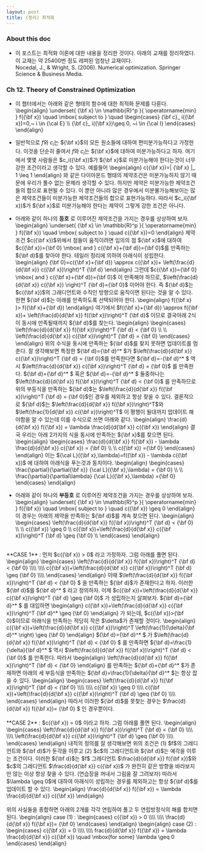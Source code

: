 ```yaml
--- 
layout: post 
title: (정리) 최적화 
---
```


### About this doc

- 이 포스트는 최적화 이론에 대한 내용을 정리한 것이다. 아래의 교재를 정리하였다. 이 교재는 약 25400번 정도 레퍼된 엄청난 교재이다. <br/>
Nocedal, J., \& Wright, S. (2006). Numerical optimization. Springer Science & Business Media.

### Ch 12. Theory of Constrained Optimization

- 이 챕터에서는 아래와 같은 형태의 함수에 대한 최적화 문제를 다룬다.
\begin{align}
\underset{ {\bf x} \in \mathbb{R}^p }{ \operatorname{min} } f({\bf x}) \quad \mbox{ subject to } \quad
\begin{cases} {\bf c}_ i({\bf x})=0,~ i \in {\cal E} \\\\ 
{\bf c}_ i({\bf x})\geq 0, ~i \in {\cal I} 
\end{cases}
\end{align}

- 일반적으로 $f$와 $c_i$는 ${\bf x}$의 모든 원소들에 대하여 편미분가능하다고 가정한다. 이것을 단순히 줄여서 $f$와 $c_i$는 ${\bf x}$에 대하여 미분가능하다고 하자. 여기에서 몇몇 사람들은 $c_i({\bf x})$가 ${\bf x}$로 미분가능해야 한다는것이 너무 강한 조건이라고 생각할 수 있다. 예를들어 
\begin{align}
c({\bf x})=\| {\bf x} \|_ 1 \leq 1
\end{align}
와 같은 다이아몬드 형태의 제약조건은 미분가능하지 않기 때문에 우리가 풀수 없는 문제라 생각할 수 있다. 하지만  제약은 미분가능한 제약조건들의 합으로 표현될 수 있다. 이 뿐만 아니라 많은 경우에서 미분불가능해보이는 많은 제약조건들이 미분가능한 제약조건들의 합으로 표현가능하다. 따라서 $c_i({\bf x})$가 ${\bf x}$로 미분가능해야 한다는 제약이 그렇게 강한 조건은 아니다. 

- 아래와 같이 하나의 **등호** 로 이루어진 제약조건을 가지는 경우를 상상하여 보자. 
\begin{align}
\underset{ {\bf x} \in \mathbb{R}^p }{ \operatorname{min} } f({\bf x}) \quad \mbox{ subject to } \quad c({\bf x})=0
\end{align}
제약조건 $c({\bf x})$위에서 점들이 움직이려면 임의의 점 ${\bf x}$에 대하여 $c({\bf x})={\bf 0} \mbox{ and } c({\bf x}+{\bf d})={\bf 0}$를 만족하는 ${\bf d}$를 찾아야 한다. 테일러 정리에 의하여 아래식이 성립한다. 
\begin{align}
{\bf 0}=c({\bf x}+{\bf d}) \approx c({\bf x})+ \left(\frac{d}{d{\bf x}} c({\bf x})\right)^T {\bf d}
\end{align}
그런데 $c({\bf x})={\bf 0} \mbox{ and } c({\bf x}+{\bf d})={\bf 0}$ 이 만족해야 하므로, $\left(\frac{d}{d{\bf x}} c({\bf x}) \right)^T {\bf d}={\bf 0}$ 이어야 한다. 즉 ${\bf d}$는 $c({\bf x})$의 그래디언트와 수직인 방향으로 움직이면 된다는 것을 알 수 있다. 한편 ${\bf d}$는 아래를 만족하도록 선택되어야 한다. 
\begin{align}
f({\bf x} )> f({\bf x}+{\bf d})
\end{align}
여기에서 $f({\bf x}+{\bf d}) \approx f({\bf x})+ \left(\frac{d}{d{\bf x}} f({\bf x})\right)^T {\bf d}$ 이므로 결국아래 2식이 동시에 만족될때까지 ${\bf d}$를 찾는다. 
\begin{align}
\begin{cases}
\left(\frac{d}{d{\bf x}} f({\bf x})\right)^T {\bf d} < {\bf 0} \\\\ \\\\
\left(\frac{d}{d{\bf x}} c({\bf x})\right)^T {\bf d} = {\bf 0} 
\end{cases}
\end{align}
위의 수식을 동시에 만족하는 ${\bf d}$를 찾지 못하면 업데이트를 멈춘다. 잘 생각해보면 특정한 ${\bf d}={\bf d}^* $가 $\left(\frac{d}{d{\bf x}} c({\bf x})\right)^T {\bf d} = {\bf 0}$를 만족한다면 ${\bf d}=-{\bf d}^* $ 역시 $\left(\frac{d}{d{\bf x}} c({\bf x})\right)^T {\bf d} = {\bf 0}$ 를 만족한다. ${\bf d}={\bf d}^* $ 혹은 ${\bf d}=-{\bf d}^* $ 둘중하나는 $\left(\frac{d}{d{\bf x}} f({\bf x})\right)^T {\bf d} < {\bf 0}$ 를 만족하므로 위의 부등식을 만족하는 ${\bf d}$는 $\left(\frac{d}{d{\bf x}} f({\bf x})\right)^T {\bf d} = {\bf 0}$인 경우를 제외하고 항상 찾을 수 있다. 결론적으로 ${\bf d}$는 $\left(\frac{d}{d{\bf x}} f({\bf x})\right)^T$와 $\left(\frac{1}{d{\bf x}} c({\bf x})\right)^T$ 이 평행이 될대까지 업데이트 해야함을 알 수 있는데 이를 수식으로 쓰면 아래와 같다. 
\begin{align}
\frac{d}{d{\bf x}} f({\bf x}) = \lambda \frac{d}{d{\bf x}} c({\bf x})
\end{align}
결국 우리는 아래 2가지의 식을 동시에 만족하는 ${\bf x}$를 찾으면 된다. 
\begin{align}
\begin{cases}
\frac{d}{d{\bf x}} f({\bf x}) - \lambda \frac{d}{d{\bf x}} c({\bf x}) = {\bf 0} \\\\ \\\\
c({\bf x}) ={\bf 0}
\end{cases}
\end{align}
이는 ${\cal L}({\bf x},\lambda)=f({\bf x}) - \lambda  c({\bf x})$ 에 대하여 아래식을 푸는것과 동치이다. 
\begin{align}
\begin{cases}
\frac{\partial}{\partial{\bf x}} {\cal L}({\bf x},\lambda) = {\bf 0} \\\\ \\\\
\frac{\partial}{\partial\lambda} {\cal L}({\bf x},\lambda) ={\bf 0}
\end{cases}
\end{align}

- 아래와 같이 하나의 **부등호** 로 이루어진 제약조건을 가지는 경우를 상상하여 보자. 
\begin{align}
\underset{ {\bf x} \in \mathbb{R}^p }{ \operatorname{min} } f({\bf x}) \quad \mbox{ subject to } \quad c({\bf x}) \geq 0
\end{align}
이 경우는 아래의 제약을 만족하는 ${\bf d}$를 계속 찾으면 된다. 
\begin{align}
\begin{cases}
\left(\frac{d}{d{\bf x}} f({\bf x})\right)^T {\bf d} < {\bf 0} \\\\ \\\\
c({\bf x}) \geq 0 \\\\ 
c({\bf x})+\left(\frac{d}{d{\bf x}} c({\bf x})\right)^T {\bf d} \geq {\bf 0} \\\\ 
\end{cases}
\end{align}
<br/>
**CASE 1** : 먼저 $c({\bf x}) > 0$ 라고 가정하자. 그럼 아래를 풀면 된다. 
\begin{align}
\begin{cases}
\left(\frac{d}{d{\bf x}} f({\bf x})\right)^T {\bf d} < {\bf 0} \\\\ \\\\
c({\bf x})+\left(\frac{d}{d{\bf x}} c({\bf x})\right)^T {\bf d} \geq {\bf 0} \\\\ 
\end{cases}
\end{align}
이때 $\left(\frac{d}{d{\bf x}} f({\bf x})\right)^T {\bf d} < {\bf 0} $ 을 만족하는 ${\bf d}$가 존재한다고 하자. 이러한 ${\bf d}$를 ${\bf d}^* $ 라고 정의하자. 이제 $c({\bf x})+\left(\frac{d}{d{\bf x}} c({\bf x})\right)^T {\bf d} \geq {\bf 0}$ 가 성립하는지 살펴보자. ${\bf d}={\bf d}^* $ 를 대입하면 
\begin{align}
c({\bf x})+\left(\frac{d}{d{\bf x}} c({\bf x})\right)^T {\bf d}^* \geq {\bf 0}
\end{align}
가 되는데, $c({\bf x})>{\bf 0}$이므로 아래식을 만족하는 적당히 작은 $\delta$가 존재할 것이다. 
\begin{align}
c({\bf x})+\left(\frac{d}{d{\bf x}} c({\bf x})\right)^T \left(\frac{1}{\delta}{\bf d}^* \right)   \geq {\bf 0}
\end{align}
${\bf d}={\bf d}^* $ 가 $\left(\frac{d}{d{\bf x}} f({\bf x})\right)^T {\bf d} < {\bf 0} $ 를 만족하면 ${\bf d}=\frac{1}{\delta}{\bf d}^* $ 역시 $\left(\frac{d}{d{\bf x}} f({\bf x})\right)^T {\bf d} < {\bf 0}$ 를 만족한다. 따라서 
\begin{align}
\left(\frac{d}{d{\bf x}} f({\bf x})\right)^T {\bf d} < {\bf 0}
\end{align}
를 만족하는 ${\bf d}={\bf d}^* $가 존재하면 아래의 세 부등식을 만족하는 ${\bf d}=\frac{1}{\delta}{\bf d}^* $는 항상 잡을 수 있다. 
\begin{align}
\begin{cases}
\left(\frac{d}{d{\bf x}} f({\bf x})\right)^T {\bf d} < {\bf 0} \\\\ \\\\
c({\bf x}) \geq 0 \\\\ 
c({\bf x})+\left(\frac{d}{d{\bf x}} c({\bf x})\right)^T {\bf d} \geq {\bf 0} \\\\ 
\end{cases}
\end{align}
따라서 이러한 ${\bf d}$를 못찾는 경우는 $\frac{d}{d{\bf x}} f({\bf x})= {\bf 0} $ 인 경우뿐이다. 
<br/><br/>
**CASE 2** : $c({\bf x}) = 0$ 이라고 하자. 그럼 아래를 풀면 된다. 
\begin{align}
\begin{cases}
\left(\frac{d}{d{\bf x}} f({\bf x})\right)^T {\bf d} < {\bf 0} \\\\ \\\\
\left(\frac{d}{d{\bf x}} c({\bf x})\right)^T {\bf d} \geq {\bf 0} \\\\ 
\end{cases}
\end{align}
내적의 정의를 잘 생각해보면 위의 조건은 (1) $f$의 그레디언트와 ${\bf d}$가 둔각을 이루고 (2) $c$의 그레디언트와 ${\bf d}$는 예각을 이루는 조건이다. 이러한 ${\bf d}$는 $f$ 그레디언트 $\frac{d}{d{\bf x}} f({\bf x})$와 $c$의 그레디언트 $\frac{d}{d{\bf x}} c({\bf x})$ 가 완전히 같은 방향을 바라보지만 않는 이상 항상 찾을 수 있다. (연습장을 꺼내서 그림을 잘 그려보자) 따라서 $\lambda \geq 0$에 대하여 아래식이 성립하는 경우를 제외하고는 항상 ${\bf d}$를 업데이트 할 수 있다. 
\begin{align}
\frac{d}{d{\bf x}} f({\bf x}) = \lambda \frac{d}{d{\bf x}} c({\bf x})
\end{align}
<br/><br/>
위의 사실들을 종합하면 아래의 2개를 각각 연립하여 풀고 두 연립방정식의 해를 합치면 된다. 
\begin{align}
case (1) : 
\begin{cases}
c({\bf x}) > 0 \\\\ \\\\
\frac{d}{d{\bf x}} f({\bf x})= {\bf 0} 
\end{cases}
\end{align}
\begin{align}
case (2) : 
\begin{cases}
c({\bf x}) = 0 \\\\ \\\\
frac{d}{d{\bf x}} f({\bf x}) = \lambda \frac{d}{d{\bf x}} c({\bf x}) \quad \mbox{for some} \lambda \geq 0 
\end{cases}
\end{align}

